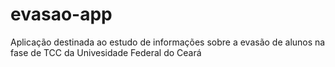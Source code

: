 # evasao-app
Aplicação destinada ao estudo de informações sobre a evasão de alunos na fase de TCC da Univesidade Federal do Ceará
